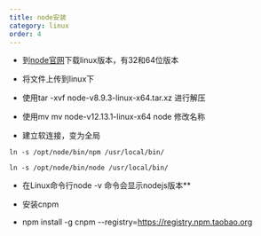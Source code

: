 ```yaml
---
title: node安装
category: linux
order: 4
---
```




- 到[node官网](http://nodejs.cn/download/)下载linux版本，有32和64位版本

- 将文件上传到linux下

- 使用tar -xvf node-v8.9.3-linux-x64.tar.xz 进行解压
- 使用mv mv node-v12.13.1-linux-x64 node 修改名称
- 建立软连接，变为全局

```shell
ln -s /opt/node/bin/npm /usr/local/bin/

ln -s /opt/node/bin/node /usr/local/bin/
```

- 在Linux命令行node -v 命令会显示nodejs版本** 

- 安装cnpm 

- npm install -g cnpm --registry=https://registry.npm.taobao.org 